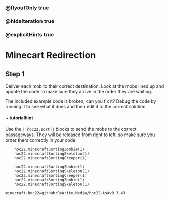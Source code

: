 ### @flyoutOnly true
### @hideIteration true
### @explicitHints true


# Minecart Redirection

## Step 1
Deliver each mob to their correct destination. Look at the mobs lined up and update the code to make sure they arrive in the order they are waiting.

The included example code is broken, can you fix it? Debug the code by running it to see what it does and then edit it to the correct solution.

#### ~ tutorialhint 
Use the ``||hoc22.sort||`` blocks to send the mobs to the correct passageways. They will be released from right to left, so make sure you order them correctly in your code.



```ghost
    hoc22.minecraftSortingZombie(1)
    hoc22.minecraftSortingSkeleton(1)
    hoc22.minecraftSortingCreeper(1)
```
```template
    hoc22.minecraftSortingZombie(1)
    hoc22.minecraftSortingSkeleton(1)
    hoc22.minecraftSortingCreeper(1)
    hoc22.minecraftSortingZombie(1)
    hoc22.minecraftSortingSkeleton(1)
```
```package
minecraft-hoc22=github:ReWrite-Media/hoc22-ts#v0.3.43
```